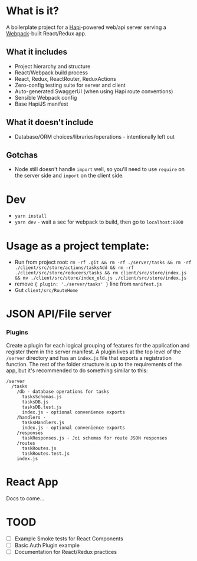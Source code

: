 # What is it?
A boilerplate project for a [Hapi](http://hapijs.com)-powered web/api server serving a [Webpack](http://webpack.js.org)-built React/Redux app.

## What it includes
* Project hierarchy and structure
* React/Webpack build process
* React, Redux, ReactRouter, ReduxActions
* Zero-config testing suite for server and client
* Auto-generated SwaggerUI (when using Hapi route conventions)
* Sensible Webpack config
* Base HapiJS manifest

## What it doesn't include
* Database/ORM choices/libraries/operations - intentionally left out

## Gotchas
* Node still doesn't handle `import` well, so you'll need to use `require` on the server side and `import` on the client side.

# Dev
* `yarn install`
* `yarn dev` - wait a sec for webpack to build, then go to `localhost:8000`

# Usage as a project template:
* Run from project root: `rm -rf .git && rm -rf ./server/tasks && rm -rf ./client/src/store/actions/tasksAdd && rm -rf ./client/src/store/reducers/tasks && rm client/src/store/index.js && mv ./client/src/store/index_old.js ./client/src/store/index.js`
* remove `{ plugin: './server/tasks' }` line from `manifest.js`
* Gut `client/src/RouteHome`

# JSON API/File server

### Plugins
Create a plugin for each logical grouping of features for the application and register them in the server manifest. A plugin lives at the top level of the `/server` directory and has an `index.js` file that exports a registration function. The rest of the folder structure is up to the requirements of the app, but it's recommended to do something similar to this:

```
/server
  /tasks
    /db - database operations for tasks
      tasksSchemas.js
      tasksDB.js
      tasksDB.test.js
      index.js - optional convenience exports
    /handlers -
      tasksHandlers.js
      index.js - optional convenience exports
    /responses
      taskResponses.js - Joi schemas for route JSON responses
    /routes
      taskRoutes.js
      taskRoutes.test.js
    index.js
```

# React App

Docs to come...

# TOOD
* [ ] Example Smoke tests for React Components
* [ ] Basic Auth Plugin example
* [ ] Documentation for React/Redux practices
